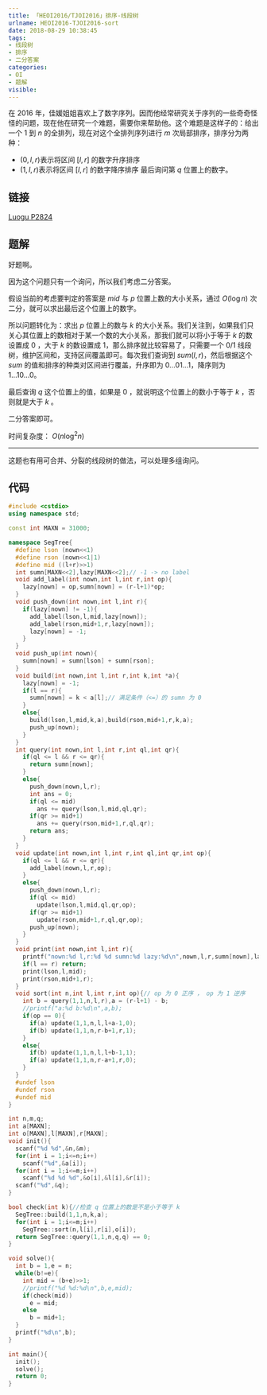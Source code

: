 ```yaml
---
title: 「HEOI2016/TJOI2016」排序-线段树
urlname: HEOI2016-TJOI2016-sort
date: 2018-08-29 10:38:45
tags:
- 线段树
- 排序
- 二分答案
categories: 
- OI
- 题解
visible:
---
```


在 $2016$ 年，佳媛姐姐喜欢上了数字序列。因而他经常研究关于序列的一些奇奇怪怪的问题，现在他在研究一个难题，需要你来帮助他。这个难题是这样子的：给出一个 $1$ 到 $n$ 的全排列，现在对这个全排列序列进行 $m$ 次局部排序，排序分为两种：
+ $(0,l,r)$表示将区间 $[l,r]$ 的数字升序排序
+ $(1,l,r)$表示将区间 $[l,r]$ 的数字降序排序
  最后询问第 $q$ 位置上的数字。

<!-- more -->

## 链接

[Luogu P2824](https://www.luogu.org/problemnew/show/P2824)

## 题解

好题啊。

因为这个问题只有一个询问，所以我们考虑二分答案。

假设当前的考虑要判定的答案是 $mid$ 与 $p$ 位置上数的大小关系，通过 $O(\log n)$ 次二分，就可以求出最后这个位置上的数字。

所以问题转化为：求出 $p$ 位置上的数与 $k$ 的大小关系。我们关注到，如果我们只关心其位置上的数相对于某一个数的大小关系，那我们就可以将小于等于 $k$ 的数设置成 $0$ ，大于 $k$ 的数设置成 $1$，那么排序就比较容易了，只需要一个 $0/1$ 线段树，维护区间和，支持区间覆盖即可。每次我们查询到 $sum(l,r)$，然后根据这个 $sum$ 的值和排序的种类对区间进行覆盖，升序即为 $0...01...1$，降序则为 $1...10...0$。

最后查询 $q$ 这个位置上的值，如果是 $0$ ，就说明这个位置上的数小于等于 $k$ ，否则就是大于 $k$ 。

二分答案即可。

时间复杂度： $O(n \log^2 n)$

- - -

这题也有用可合并、分裂的线段树的做法，可以处理多组询问。

## 代码


```cpp
#include <cstdio>
using namespace std;

const int MAXN = 31000; 

namespace SegTree{
  #define lson (nown<<1)
  #define rson (nown<<1|1)
  #define mid ((l+r)>>1)
  int sumn[MAXN<<2],lazy[MAXN<<2];// -1 -> no label
  void add_label(int nown,int l,int r,int op){
    lazy[nown] = op,sumn[nown] = (r-l+1)*op;
  }
  void push_down(int nown,int l,int r){
    if(lazy[nown] != -1){
      add_label(lson,l,mid,lazy[nown]);
      add_label(rson,mid+1,r,lazy[nown]);
      lazy[nown] = -1;
    }
  }
  void push_up(int nown){
    sumn[nown] = sumn[lson] + sumn[rson];
  }
  void build(int nown,int l,int r,int k,int *a){
    lazy[nown] = -1;
    if(l == r){
      sumn[nown] = k < a[l];// 满足条件（<=）的 sumn 为 0 
    }
    else{
      build(lson,l,mid,k,a),build(rson,mid+1,r,k,a);
      push_up(nown);      
    }
  } 
  int query(int nown,int l,int r,int ql,int qr){
    if(ql <= l && r <= qr){
      return sumn[nown];
    }
    else{
      push_down(nown,l,r);
      int ans = 0;
      if(ql <= mid)
        ans += query(lson,l,mid,ql,qr);
      if(qr >= mid+1)
        ans += query(rson,mid+1,r,ql,qr);
      return ans;
    }
  }
  void update(int nown,int l,int r,int ql,int qr,int op){
    if(ql <= l && r <= qr){
      add_label(nown,l,r,op);
    }
    else{
      push_down(nown,l,r);
      if(ql <= mid)
        update(lson,l,mid,ql,qr,op);
      if(qr >= mid+1)
        update(rson,mid+1,r,ql,qr,op);
      push_up(nown);
    }
  }
  void print(int nown,int l,int r){
    printf("nown:%d l,r:%d %d sumn:%d lazy:%d\n",nown,l,r,sumn[nown],lazy[nown]);
    if(l == r) return;
    print(lson,l,mid);
    print(rson,mid+1,r);
  }
  void sort(int n,int l,int r,int op){// op 为 0 正序 ， op 为 1 逆序
    int b = query(1,1,n,l,r),a = (r-l+1) - b;
    //printf("a:%d b:%d\n",a,b);
    if(op == 0){
      if(a) update(1,1,n,l,l+a-1,0);
      if(b) update(1,1,n,r-b+1,r,1);
    } 
    else{
      if(b) update(1,1,n,l,l+b-1,1);
      if(a) update(1,1,n,r-a+1,r,0);      
    }
  }
  #undef lson
  #undef rson
  #undef mid
}

int n,m,q;
int a[MAXN];
int o[MAXN],l[MAXN],r[MAXN];
void init(){
  scanf("%d %d",&n,&m);
  for(int i = 1;i<=n;i++)
    scanf("%d",&a[i]);
  for(int i = 1;i<=m;i++)
    scanf("%d %d %d",&o[i],&l[i],&r[i]);
  scanf("%d",&q);
}

bool check(int k){//检查 q 位置上的数是不是小于等于 k  
  SegTree::build(1,1,n,k,a);
  for(int i = 1;i<=m;i++)
    SegTree::sort(n,l[i],r[i],o[i]);
  return SegTree::query(1,1,n,q,q) == 0;
}

void solve(){
  int b = 1,e = n;
  while(b!=e){
    int mid = (b+e)>>1;
    //printf("%d %d:%d\n",b,e,mid);
    if(check(mid))
      e = mid;
    else
      b = mid+1;
  }
  printf("%d\n",b);
}

int main(){
  init();
  solve();
  return 0;
}
```

